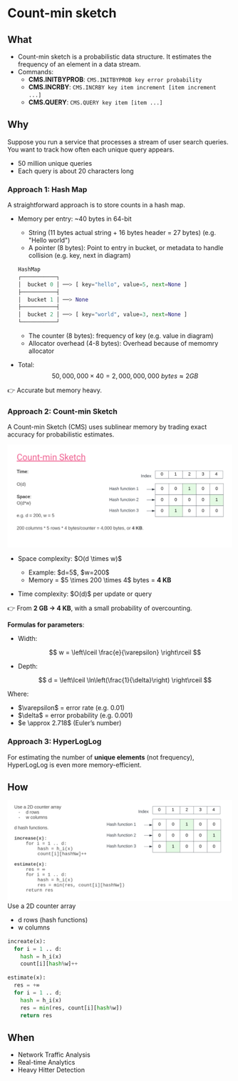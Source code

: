 # Count-min sketch

## What

- Count-min sketch is a probabilistic data structure. It estimates the frequency of an element in a data stream.
- Commands:
  - **CMS.INITBYPROB**: `CMS.INITBYPROB key error probability`
  - **CMS.INCRBY**: `CMS.INCRBY key item increment [item increment ...]`
  - **CMS.QUERY**: `CMS.QUERY key item [item ...]`

## Why

Suppose you run a service that processes a stream of user search queries. You want to track how often each unique query appears.

- 50 million unique queries
- Each query is about 20 characters long

### Approach 1: Hash Map

A straightforward approach is to store counts in a hash map.

- Memory per entry: \~40 bytes in 64-bit

  - String (11 bytes actual string + 16 bytes header = 27 bytes) (e.g. "Hello world")
  - A pointer (8 bytes): Point to entry in bucket, or metadata to handle collision (e.g. key, next in diagram)

  ```python
  HashMap
  ┌───────────┐
  │  bucket 0 │ ──> [ key="hello", value=5, next=None ]
  ├───────────┤
  │  bucket 1 │ ──> None
  ├───────────┤
  │  bucket 2 │ ──> [ key="world", value=3, next=None ]
  └───────────┘
  ```

  - The counter (8 bytes): frequency of key (e.g. value in diagram)
  - Allocator overhead (4-8 bytes): Overhead because of memomry allocator

- Total: $$50,000,000 \times 40 = 2,000,000,000\ bytes ≈ 2 GB$$

👉 Accurate but memory heavy.

### Approach 2: Count-min Sketch

A Count-min Sketch (CMS) uses sublinear memory by trading exact accuracy for probabilistic estimates.

![alt text](image-52.png)

- Space complexity: \$O(d \times w)\$

  - Example: \$d=5\$, \$w=200\$
  - Memory = \$5 \times 200 \times 4\$ bytes = **4 KB**

- Time complexity: \$O(d)\$ per update or query

👉 From **2 GB → 4 KB**, with a small probability of overcounting.

**Formulas for parameters**:

- Width:

  $$
  w = \left\lceil \frac{e}{\varepsilon} \right\rceil
  $$

- Depth:

  $$
  d = \left\lceil \ln\left(\frac{1}{\delta}\right) \right\rceil
  $$

Where:

- \$\varepsilon\$ = error rate (e.g. 0.01)
- \$\delta\$ = error probability (e.g. 0.001)
- \$e \approx 2.718\$ (Euler’s number)

### Approach 3: HyperLogLog

For estimating the number of **unique elements** (not frequency), HyperLogLog is even more memory-efficient.

## How

![alt text](image-53.png)
Use a 2D counter array

- d rows (hash functions)
- w columns

```python
increate(x):
  for i = 1 .. d:
    hash = h_i(x)
    count[i][hash%w]++
```

```python
estimate(x):
  res = +∞
  for i = 1 .. d;
    hash = h_i(x)
    res = min(res, count[i][hash%w])
    return res
```

## When

- Network Traffic Analysis
- Real-time Analytics
- Heavy Hitter Detection
